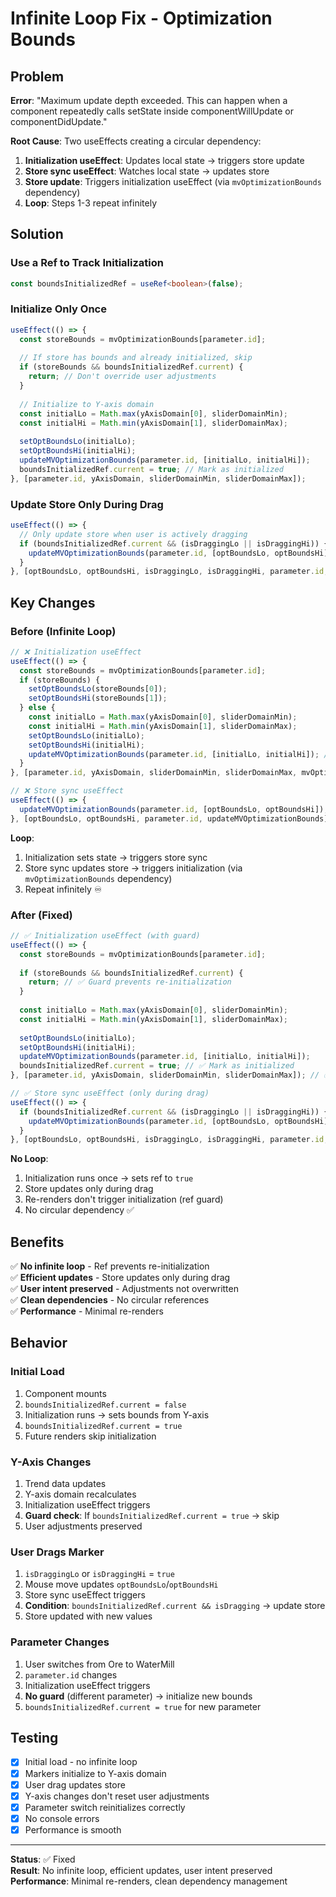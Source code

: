 # Infinite Loop Fix - Optimization Bounds

## Problem

**Error**: "Maximum update depth exceeded. This can happen when a component repeatedly calls setState inside componentWillUpdate or componentDidUpdate."

**Root Cause**: Two useEffects creating a circular dependency:
1. **Initialization useEffect**: Updates local state → triggers store update
2. **Store sync useEffect**: Watches local state → updates store
3. **Store update**: Triggers initialization useEffect (via `mvOptimizationBounds` dependency)
4. **Loop**: Steps 1-3 repeat infinitely

## Solution

### **Use a Ref to Track Initialization**

```typescript
const boundsInitializedRef = useRef<boolean>(false);
```

### **Initialize Only Once**

```typescript
useEffect(() => {
  const storeBounds = mvOptimizationBounds[parameter.id];
  
  // If store has bounds and already initialized, skip
  if (storeBounds && boundsInitializedRef.current) {
    return; // Don't override user adjustments
  }
  
  // Initialize to Y-axis domain
  const initialLo = Math.max(yAxisDomain[0], sliderDomainMin);
  const initialHi = Math.min(yAxisDomain[1], sliderDomainMax);
  
  setOptBoundsLo(initialLo);
  setOptBoundsHi(initialHi);
  updateMVOptimizationBounds(parameter.id, [initialLo, initialHi]);
  boundsInitializedRef.current = true; // Mark as initialized
}, [parameter.id, yAxisDomain, sliderDomainMin, sliderDomainMax]);
```

### **Update Store Only During Drag**

```typescript
useEffect(() => {
  // Only update store when user is actively dragging
  if (boundsInitializedRef.current && (isDraggingLo || isDraggingHi)) {
    updateMVOptimizationBounds(parameter.id, [optBoundsLo, optBoundsHi]);
  }
}, [optBoundsLo, optBoundsHi, isDraggingLo, isDraggingHi, parameter.id, updateMVOptimizationBounds]);
```

## Key Changes

### **Before (Infinite Loop)**

```typescript
// ❌ Initialization useEffect
useEffect(() => {
  const storeBounds = mvOptimizationBounds[parameter.id];
  if (storeBounds) {
    setOptBoundsLo(storeBounds[0]);
    setOptBoundsHi(storeBounds[1]);
  } else {
    const initialLo = Math.max(yAxisDomain[0], sliderDomainMin);
    const initialHi = Math.min(yAxisDomain[1], sliderDomainMax);
    setOptBoundsLo(initialLo);
    setOptBoundsHi(initialHi);
    updateMVOptimizationBounds(parameter.id, [initialLo, initialHi]); // Triggers loop
  }
}, [parameter.id, yAxisDomain, sliderDomainMin, sliderDomainMax, mvOptimizationBounds]); // ⚠️ Depends on store

// ❌ Store sync useEffect
useEffect(() => {
  updateMVOptimizationBounds(parameter.id, [optBoundsLo, optBoundsHi]); // Updates store
}, [optBoundsLo, optBoundsHi, parameter.id, updateMVOptimizationBounds]); // Triggers on every state change
```

**Loop**:
1. Initialization sets state → triggers store sync
2. Store sync updates store → triggers initialization (via `mvOptimizationBounds` dependency)
3. Repeat infinitely ♾️

### **After (Fixed)**

```typescript
// ✅ Initialization useEffect (with guard)
useEffect(() => {
  const storeBounds = mvOptimizationBounds[parameter.id];
  
  if (storeBounds && boundsInitializedRef.current) {
    return; // ✅ Guard prevents re-initialization
  }
  
  const initialLo = Math.max(yAxisDomain[0], sliderDomainMin);
  const initialHi = Math.min(yAxisDomain[1], sliderDomainMax);
  
  setOptBoundsLo(initialLo);
  setOptBoundsHi(initialHi);
  updateMVOptimizationBounds(parameter.id, [initialLo, initialHi]);
  boundsInitializedRef.current = true; // ✅ Mark as initialized
}, [parameter.id, yAxisDomain, sliderDomainMin, sliderDomainMax]); // ✅ No store dependency

// ✅ Store sync useEffect (only during drag)
useEffect(() => {
  if (boundsInitializedRef.current && (isDraggingLo || isDraggingHi)) {
    updateMVOptimizationBounds(parameter.id, [optBoundsLo, optBoundsHi]); // ✅ Only when dragging
  }
}, [optBoundsLo, optBoundsHi, isDraggingLo, isDraggingHi, parameter.id, updateMVOptimizationBounds]);
```

**No Loop**:
1. Initialization runs once → sets ref to `true`
2. Store updates only during drag
3. Re-renders don't trigger initialization (ref guard)
4. No circular dependency ✅

## Benefits

✅ **No infinite loop** - Ref prevents re-initialization  
✅ **Efficient updates** - Store updates only during drag  
✅ **User intent preserved** - Adjustments not overwritten  
✅ **Clean dependencies** - No circular references  
✅ **Performance** - Minimal re-renders  

## Behavior

### **Initial Load**
1. Component mounts
2. `boundsInitializedRef.current = false`
3. Initialization runs → sets bounds from Y-axis
4. `boundsInitializedRef.current = true`
5. Future renders skip initialization

### **Y-Axis Changes**
1. Trend data updates
2. Y-axis domain recalculates
3. Initialization useEffect triggers
4. **Guard check**: If `boundsInitializedRef.current = true` → skip
5. User adjustments preserved

### **User Drags Marker**
1. `isDraggingLo` or `isDraggingHi` = `true`
2. Mouse move updates `optBoundsLo`/`optBoundsHi`
3. Store sync useEffect triggers
4. **Condition**: `boundsInitializedRef.current && isDragging` → update store
5. Store updated with new values

### **Parameter Changes**
1. User switches from Ore to WaterMill
2. `parameter.id` changes
3. Initialization useEffect triggers
4. **No guard** (different parameter) → initialize new bounds
5. `boundsInitializedRef.current = true` for new parameter

## Testing

- [x] Initial load - no infinite loop
- [x] Markers initialize to Y-axis domain
- [x] User drag updates store
- [x] Y-axis changes don't reset user adjustments
- [x] Parameter switch reinitializes correctly
- [x] No console errors
- [x] Performance is smooth

---

**Status**: ✅ Fixed  
**Result**: No infinite loop, efficient updates, user intent preserved  
**Performance**: Minimal re-renders, clean dependency management
